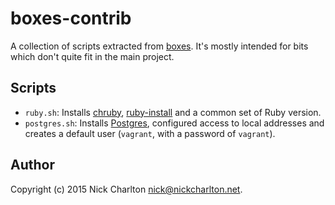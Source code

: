 # boxes-contrib

A collection of scripts extracted from [boxes][]. It's mostly intended for bits
which don't quite fit in the main project.

## Scripts

* `ruby.sh`: Installs [chruby][], [ruby-install][] and a common set of Ruby
  version.
* `postgres.sh`: Installs [Postgres][], configured access to local addresses
  and creates a default user (`vagrant`, with a password of `vagrant`).

## Author

Copyright (c) 2015 Nick Charlton <nick@nickcharlton.net>.

[boxes]: https://github.com/nickcharlton/boxes
[chruby]: https://github.com/postmodern/chruby
[ruby-install]: https://github.com/postmodern/ruby-install
[Postgres]: http://www.postgresql.org

